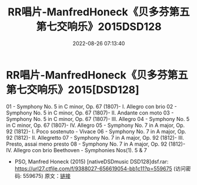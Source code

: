 ﻿---
title: RR唱片-ManfredHoneck《贝多芬第五第七交响乐》2015DSD128
date: 2022-08-26 07:13:40
categories: 古典音乐、新世纪、纯音雅乐
tags: 纯音雅乐
---
# RR唱片-ManfredHoneck《贝多芬第五第七交响乐》2015[DSD128]

01 - Symphony No. 5 in C minor, Op. 67 (1807)- I. Allegro con
brio
02 - Symphony No. 5 in C minor, Op. 67 (1807)- II. Andante con
moto
03 - Symphony No. 5 in C minor, Op. 67 (1807)- III.
Allegro
04 - Symphony No. 5 in C minor, Op. 67 (1807)- IV.
Allegro
05 - Symphony No. 7 in A major, Op. 92 (1812)- I. Poco
sostenuto - Vivace
06 - Symphony No. 7 in A major, Op. 92 (1812)- II.
Allegretto
07 - Symphony No. 7 in A major, Op. 92 (1812)- III. Presto,
assai meno presto
08 - Symphony No. 7 in A major, Op. 92 (1812)- IV. Allegro con
brio
Beethoven - Symphonies Nos(1). 5 & 7
- PSO, Manfred Honeck (2015) [nativeDSDmusic DSD128]dsf.rar:
https://url27.ctfile.com/f/9388027-656619054-bb1c11?p=559675
(访问密码: 559675)
原文：[链接](https://blog.sina.com.cn/s/blog_1647c7e7601030z2b.html)